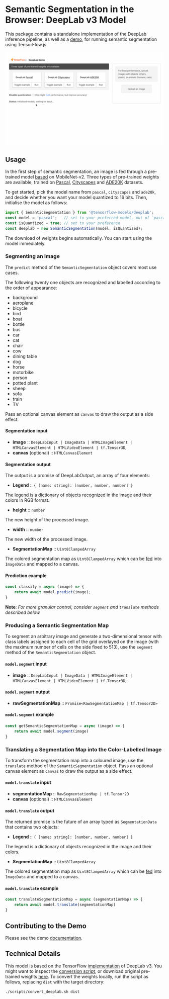 # Semantic Segmentation in the Browser: DeepLab v3 Model

This package contains a standalone implementation of the DeepLab inference pipeline, as well as a [demo](./demo), for running semantic segmentation using TensorFlow.js.

![DeepLab Demo](./docs/deeplab-demo.gif)

## Usage

In the first step of semantic segmentation, an image is fed through a pre-trained model [based](https://github.com/tensorflow/models/blob/master/research/deeplab/g3doc/model_zoo.md) on MobileNet-v2. Three types of pre-trained weights are available, trained on [Pascal](http://host.robots.ox.ac.uk/pascal/VOC/), [Cityscapes](https://www.cityscapes-dataset.com) and [ADE20K](https://groups.csail.mit.edu/vision/datasets/ADE20K/) datasets.

To get started, pick the model name from `pascal`, `cityscapes` and `ade20k`, and decide whether you want your model quantized to 16 bits. Then, initialise the model as follows:

```typescript
import { SemanticSegmentation } from '@tensorflow-models/deeplab';
const model = 'pascal';   // set to your preferred model, out of `pascal`, `cityscapes` and `ade20k`
const isQuantized = true; // set to your preference
const deeplab = new SemanticSegmentation(model, isQuantized);
```

The download of weights begins automatically. You can start using the model immediately.

### Segmenting an Image

The `predict` method of the `SemanticSegmentation` object covers most use cases.

The following twenty one objects are recognized and labelled according to the order of appearance:

* background
* aeroplane
* bicycle
* bird
* boat
* bottle
* bus
* car
* cat
* chair
* cow
* dining table
* dog
* horse
* motorbike
* person
* potted plant
* sheep
* sofa
* train
* TV

Pass an optional canvas element as `canvas` to draw the output as a side effect.

#### Segmentation input

* **image** :: `DeepLabInput | ImageData | HTMLImageElement | HTMLCanvasElement | HTMLVideoElement | tf.Tensor3D`;
* **canvas** (optional) :: `HTMLCanvasElement`

#### Segmentation output

The output is a promise of DeepLabOutput, an array of four elements:

* **Legend** :: `{ [name: string]: [number, number, number] }`

The legend is a dictionary of objects recognized in the image and their colors in RGB format.

* **height** :: `number`

The new height of the processed image.

* **width** :: `number`

The new width of the processed image.

* **SegmentationMap** :: `Uint8ClampedArray`

The colored segmentation map as `Uint8ClampedArray` which can be [fed](https://developer.mozilla.org/en-US/docs/Web/API/Canvas_API/Tutorial/Pixel_manipulation_with_canvas) into `ImageData` and mapped to a canvas.

#### Prediction example

```typescript
const classify = async (image) => {
    return await model.predict(image);
}
```

**Note**: *For more granular control, consider `segment` and `translate` methods described below.*

### Producing a Semantic Segmentation Map

To segment an arbitrary image and generate a two-dimensional tensor with class labels assigned to each cell of the grid overlayed on the image (with the maximum number of cells on the side fixed to 513), use the `segment` method of the `SemanticSegmentation` object.

#### `model.segment` input

* **image** :: `DeepLabInput | ImageData | HTMLImageElement | HTMLCanvasElement | HTMLVideoElement | tf.Tensor3D`;

#### `model.segment` output

* **rawSegmentationMap** :: `Promise<RawSegmentationMap | tf.Tensor2D>`

#### `model.segment` example

```javascript
const getSemanticSegmentationMap = async (image) => {
    return await model.segment(image)
}
```

### Translating a Segmentation Map into the Color-Labelled Image

To transform the segmentation map into a coloured image, use the `translate` method of the `SemanticSegmentation` object. Pass an optional canvas element as `canvas` to draw the output as a side effect.

#### `model.translate` input

* **segmentationMap** :: `RawSegmentationMap | tf.Tensor2D`
* **canvas** (optional) :: `HTMLCanvasElement`

#### `model.translate` output

The returned promise is the future of an array typed as `SegmentationData` that contains two objects:

* **Legend** :: `{ [name: string]: [number, number, number] }`

The legend is a dictionary of objects recognized in the image and their colors.

* **SegmentationMap** :: `Uint8ClampedArray`

The colored segmentation map as `Uint8ClampedArray` which can be [fed](https://developer.mozilla.org/en-US/docs/Web/API/Canvas_API/Tutorial/Pixel_manipulation_with_canvas) into `ImageData` and mapped to a canvas.

#### `model.translate` example

```javascript
const translateSegmentationMap = async (segmentationMap) => {
    return await model.translate(segmentationMap)
}
```

## Contributing to the Demo

Please see the demo [documentation](./demo/README.md).

## Technical Details

This model is based on the TensorFlow [implementation](https://github.com/tensorflow/models/tree/master/research/deeplab) of DeepLab v3. You might want to inspect the [conversion script](./scripts/convert_deeplab.sh), or download original pre-trained weights [here](https://github.com/tensorflow/models/blob/master/research/deeplab/g3doc/model_zoo.md). To convert the weights locally, run the script as follows, replacing `dist` with the target directory:

```bash
./scripts/convert_deeplab.sh dist
```
